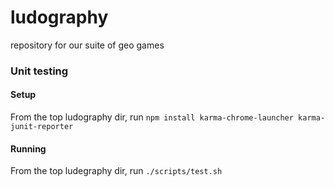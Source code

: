 ludography
==========

repository for our suite of geo games

### Unit testing

#### Setup

From the top ludography dir, run `npm install karma-chrome-launcher karma-junit-reporter`

#### Running

From the top ludegraphy dir, run `./scripts/test.sh`